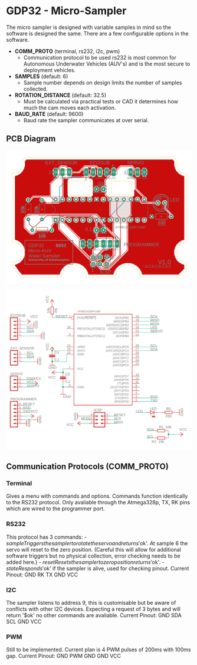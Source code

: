 # GDP32 - Micro-Sampler
The micro sampler is designed with variable samples in mind so the software
is designed the same. There are a few configurable options in the software.
- **COMM_PROTO** (terminal, rs232, i2c, pwm)
    - Communication protocol to be used rs232 is most common for Autonomous
    Underwater Vehicles (AUV's) and is the most secure to deployment vehicles.
- **SAMPLES** (default: 6)
    - Sample number depends on design limits the number of samples collected.
- **ROTATION_DISTANCE** (default: 32.5)
    - Must be calculated via practical tests or CAD it determines how much the
    cam moves each activation.
- **BAUD_RATE** (default: 9600)
    - Baud rate the sampler communicates at over serial.

## PCB Diagram
![PCB Wiring Diagram](/images/PCB_design.PNG)

![PCB Schematic](/images/Schematic.PNG)

## Communication Protocols (COMM_PROTO)
### Terminal
Gives a menu with commands and options.
Commands function identically to the RS232 protocol.
Only avaliable through the Atmega328p, TX, RK pins which are wired to the programmer port.

### RS232
This protocol has 3 commands:
    - $sample
        Triggers the sampler to rotate the servo and returns '$ok'.
        At sample 6 the servo will reset to the zero position.
        (Careful this will allow for additional software triggers but 
        no physical collection, error checking needs to be added here.)
    - $reset
        Resets the sampler to zero position returns '$ok'.
    - $state
        Responds '$ok' if the sampler is alive, used for checking pinout.
Current Pinout:
    GND RK  TX  GND VCC

### I2C
The sampler listens to address 9, this is customisable but be aware of conflicts with other I2C devices.
Expecting a request of 3 bytes and will return '$ok' no other commands are avaliable.
Current Pinout:
    GND SDA SCL GND VCC

### PWM
Still to be implemented.
Current plan is 4 PWM pulses of 200ms with 100ms gap.
Current Pinout:
    GND PWM GND GND VCC
